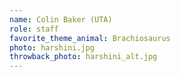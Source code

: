 ```yaml
---
name: Colin Baker (UTA)
role: staff
favorite_theme_animal: Brachiosaurus
photo: harshini.jpg
throwback_photo: harshini_alt.jpg
---
```

